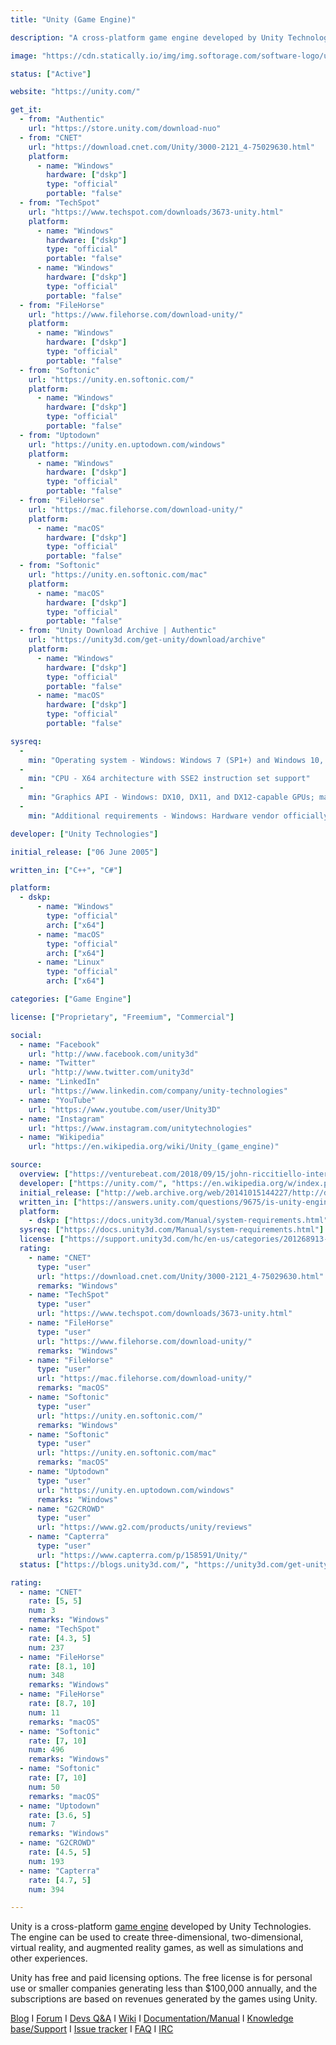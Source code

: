 ```yaml
---
title: "Unity (Game Engine)"

description: "A cross-platform game engine developed by Unity Technologies"

image: "https://cdn.statically.io/img/img.softorage.com/software-logo/unity-game-engine.png?h=64"

status: ["Active"]

website: "https://unity.com/"

get_it:
  - from: "Authentic"
    url: "https://store.unity.com/download-nuo"
  - from: "CNET"
    url: "https://download.cnet.com/Unity/3000-2121_4-75029630.html"
    platform:
      - name: "Windows"
        hardware: ["dskp"]
        type: "official"
        portable: "false"
  - from: "TechSpot"
    url: "https://www.techspot.com/downloads/3673-unity.html"
    platform:
      - name: "Windows"
        hardware: ["dskp"]
        type: "official"
        portable: "false"
      - name: "Windows"
        hardware: ["dskp"]
        type: "official"
        portable: "false"
  - from: "FileHorse"
    url: "https://www.filehorse.com/download-unity/"
    platform:
      - name: "Windows"
        hardware: ["dskp"]
        type: "official"
        portable: "false"
  - from: "Softonic"
    url: "https://unity.en.softonic.com/"
    platform:
      - name: "Windows"
        hardware: ["dskp"]
        type: "official"
        portable: "false"
  - from: "Uptodown"
    url: "https://unity.en.uptodown.com/windows"
    platform:
      - name: "Windows"
        hardware: ["dskp"]
        type: "official"
        portable: "false"
  - from: "FileHorse"
    url: "https://mac.filehorse.com/download-unity/"
    platform:
      - name: "macOS"
        hardware: ["dskp"]
        type: "official"
        portable: "false"
  - from: "Softonic"
    url: "https://unity.en.softonic.com/mac"
    platform:
      - name: "macOS"
        hardware: ["dskp"]
        type: "official"
        portable: "false"
  - from: "Unity Download Archive | Authentic"
    url: "https://unity3d.com/get-unity/download/archive"
    platform:
      - name: "Windows"
        hardware: ["dskp"]
        type: "official"
        portable: "false"
      - name: "macOS"
        hardware: ["dskp"]
        type: "official"
        portable: "false"

sysreq:
  -
    min: "Operating system - Windows: Windows 7 (SP1+) and Windows 10, 64-bit versions only; macOS: Sierra 10.12.6+; Linux: Ubuntu 16.04, Ubuntu 18.04, and CentOS 7"
  -
    min: "CPU - X64 architecture with SSE2 instruction set support"
  -
    min: "Graphics API - Windows: DX10, DX11, and DX12-capable GPUs; macOS: Metal-capable Intel and AMD GPUs; Linux: OpenGL 3.2+ or Vulkan-capable, Nvidia and AMD GPUs"
  -
    min: "Additional requirements - Windows: Hardware vendor officially supported drivers; macOS: Apple officially supported drivers; Linux: Gnome desktop environment running on top of X11 windowing system, Nvidia official proprietary graphics driver or AMD Mesa graphics driver. Other configuration and user environment as provided stock with the supported distribution (Kernel, Compositor, etc.)"

developer: ["Unity Technologies"]

initial_release: ["06 June 2005"]

written_in: ["C++", "C#"]

platform:
  - dskp:
      - name: "Windows"
        type: "official"
        arch: ["x64"]
      - name: "macOS"
        type: "official"
        arch: ["x64"]
      - name: "Linux"
        type: "official"
        arch: ["x64"]

categories: ["Game Engine"]

license: ["Proprietary", "Freemium", "Commercial"]

social:
  - name: "Facebook"
    url: "http://www.facebook.com/unity3d"
  - name: "Twitter"
    url: "http://www.twitter.com/unity3d"
  - name: "LinkedIn"
    url: "https://www.linkedin.com/company/unity-technologies"
  - name: "YouTube"
    url: "https://www.youtube.com/user/Unity3D"
  - name: "Instagram"
    url: "https://www.instagram.com/unitytechnologies"
  - name: "Wikipedia"
    url: "https://en.wikipedia.org/wiki/Unity_(game_engine)"

source:
  overview: ["https://venturebeat.com/2018/09/15/john-riccitiello-interview-how-unity-ceo-views-epics-fortnite-success/", "https://www.theverge.com/2015/3/3/8142099/unity-5-engine-release"]
  developer: ["https://unity.com/", "https://en.wikipedia.org/w/index.php?title=Unity_(game_engine)&oldid=953145707"]
  initial_release: ["http://web.archive.org/web/20141015144227/http://docs.unity3d.com/Manual/ReleaseDates.html", "https://answers.unity.com/questions/474716/unity-3d-releases-history-with-release-dates.html"]
  written_in: ["https://answers.unity.com/questions/9675/is-unity-engine-written-in-monoc-or-c.html"]
  platform:
    - dskp: ["https://docs.unity3d.com/Manual/system-requirements.html"]
  sysreq: ["https://docs.unity3d.com/Manual/system-requirements.html"]
  license: ["https://support.unity3d.com/hc/en-us/categories/201268913-Licenses"]
  rating:
    - name: "CNET"
      type: "user"
      url: "https://download.cnet.com/Unity/3000-2121_4-75029630.html"
      remarks: "Windows"
    - name: "TechSpot"
      type: "user"
      url: "https://www.techspot.com/downloads/3673-unity.html"
    - name: "FileHorse"
      type: "user"
      url: "https://www.filehorse.com/download-unity/"
      remarks: "Windows"
    - name: "FileHorse"
      type: "user"
      url: "https://mac.filehorse.com/download-unity/"
      remarks: "macOS"
    - name: "Softonic"
      type: "user"
      url: "https://unity.en.softonic.com/"
      remarks: "Windows"
    - name: "Softonic"
      type: "user"
      url: "https://unity.en.softonic.com/mac"
      remarks: "macOS"
    - name: "Uptodown"
      type: "user"
      url: "https://unity.en.uptodown.com/windows"
      remarks: "Windows"
    - name: "G2CROWD"
      type: "user"
      url: "https://www.g2.com/products/unity/reviews"
    - name: "Capterra"
      type: "user"
      url: "https://www.capterra.com/p/158591/Unity/"
  status: ["https://blogs.unity3d.com/", "https://unity3d.com/get-unity/download/archive"]

rating:
  - name: "CNET"
    rate: [5, 5]
    num: 3
    remarks: "Windows"
  - name: "TechSpot"
    rate: [4.3, 5]
    num: 237
  - name: "FileHorse"
    rate: [8.1, 10]
    num: 348
    remarks: "Windows"
  - name: "FileHorse"
    rate: [8.7, 10]
    num: 11
    remarks: "macOS"
  - name: "Softonic"
    rate: [7, 10]
    num: 496
    remarks: "Windows"
  - name: "Softonic"
    rate: [7, 10]
    num: 50
    remarks: "macOS"
  - name: "Uptodown"
    rate: [3.6, 5]
    num: 7
    remarks: "Windows"
  - name: "G2CROWD"
    rate: [4.5, 5]
    num: 193
  - name: "Capterra"
    rate: [4.7, 5]
    num: 394

---
```

  Unity is a cross-platform [game engine](/categories/game-engine/) developed by Unity Technologies. The engine can be used to create three-dimensional, two-dimensional, virtual reality, and augmented reality games, as well as simulations and other experiences.
  
  Unity has free and paid licensing options. The free license is for personal use or smaller companies generating less than $100,000 annually, and the subscriptions are based on revenues generated by the games using Unity.
  
  [Blog](https://blogs.unity3d.com/) I [Forum](https://forum.unity.com/) I [Devs Q&A](https://answers.unity.com/index.html) I [Wiki](http://wiki.unity3d.com/index.php/Main_Page) I [Documentation/Manual](https://docs.unity3d.com/Manual/index.html) I [Knowledge base/Support](https://support.unity3d.com/) I [Issue tracker](https://issuetracker.unity3d.com/) I [FAQ](https://unity3d.com/unity/faq) I [IRC](https://webchat.freenode.net/?channels=unity3d)